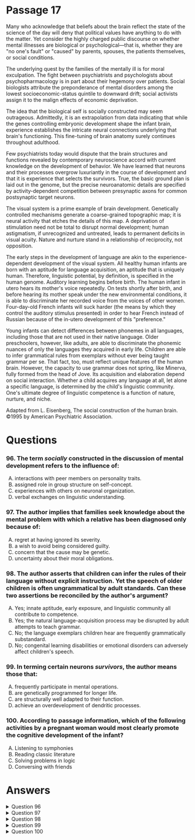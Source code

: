 # Passage 17
Many who acknowledge that beliefs about the brain reflect the state of the science of the day will deny that political values have anything to do with the matter. Yet consider the highly charged public discourse on whether mental illnesses are biological or psychological—that is, whether they are "no one's fault" or "caused" by parents, spouses, the patients themselves, or social conditions.

The underlying quest by the families of the mentally ill is for moral exculpation. The fight between psychiatrists and psychologists about psychopharmacology is in part about their hegemony over patients. Social biologists attribute the preponderance of mental disorders among the lowest socioeconomic-status quintile to downward drift; social activists assign it to the malign effects of economic deprivation.

The idea that the biological self is socially constructed may seem outrageous. Admittedly, it is an extrapolation from data indicating that while the genes controlling embryonic development shape the infant brain, experience establishes the intricate neural connections underlying that brain's functioning. This fine-tuning of brain anatomy surely continues throughout adulthood.

Few psychiatrists today would dispute that the brain structures and functions revealed by contemporary neuroscience accord with current knowledge on the development of behavior. We have learned that neurons and their processes overgrow luxuriantly in the course of development and that it is experience that selects the survivors. True, the basic ground plan is laid out in the genome, but the precise neuroanatomic details are specified by activity-dependent competition between presynaptic axons for common postsynaptic target neurons.

The visual system is a prime example of brain development. Genetically controlled mechanisms generate a coarse-grained topographic map; it is neural activity that etches the details of this map. A deprivation of stimulation need not be total to disrupt normal development; human astigmatism, if unrecognized and untreated, leads to permanent deficits in visual acuity. Nature and nurture stand in a relationship of reciprocity, not opposition.

The early steps in the development of language are akin to the experience-dependent development of the visual system. All healthy human infants are born with an aptitude for language acquisition, an aptitude that is uniquely human. Therefore, linguistic potential, by definition, is specified in the human genome. Auditory learning begins before birth. The human infant in utero hears its mother's voice repeatedly. On tests shortly after birth, and before hearing its mother speak under the new environmental conditions, it is able to discriminate her recorded voice from the voices of other women. Four-day-old French infants will suck harder (the means by which they control the auditory stimulus presented) in order to hear French instead of Russian because of the in-utero development of this "preference."

Young infants can detect differences between phonemes in all languages, including those that are not used in their native language. Older preschoolers, however, like adults, are able to discriminate the phonemic nuances of only the languages they acquired in early life. Children are able to infer grammatical rules from exemplars without ever being taught grammar per se. That fact, too, must reflect unique features of the human brain. However, the capacity to use grammar does not spring, like Minerva, fully formed from the head of Jove. Its acquisition and elaboration depend on social interaction. Whether a child acquires any language at all, let alone a specific language, is determined by the child's linguistic community. One's ultimate degree of linguistic competence is a function of nature, nurture, and niche.

Adapted from L. Eisenberg, The social construction of the human brain. ©1995 by American Psychiatric Association.

# Questions
### 96. The term *socially* constructed in the discussion of mental development refers to the influence of:
<ol type="A">
  <li>interactions with peer members on personality traits.</li>
  <li>assigned role in group structure on self-concept.</li>
  <li>experiences with others on neuronal organization.</li>
  <li>verbal exchanges on linguistic understanding.</li>
</ol>

### 97. The author implies that families seek knowledge about the mental problem with which a relative has been diagnosed only because of:
<ol type="A">
  <li>regret at having ignored its severity.</li>
  <li>a wish to avoid being considered guilty.</li>
  <li>concern that the cause may be genetic.</li>
  <li>uncertainty about their moral obligations.</li>
</ol>

### 98. The author asserts that children can infer the rules of their language without explicit instruction. Yet the speech of older children is often ungrammatical by adult standards. Can these two assertions be reconciled by the author's argument?
<ol type="A">
  <li>Yes; innate aptitude, early exposure, and linguistic community all contribute to competence.</li>
  <li>Yes; the natural language-acquisition process may be disrupted by adult attempts to teach grammar.</li>
  <li>No; the language exemplars children hear are frequently grammatically substandard.</li>
  <li>No; congenital learning disabilities or emotional disorders can adversely affect children's speech.</li>
</ol>

### 99. In terming certain neurons *survivors*, the author means those that:
<ol type="A">
  <li>frequently participate in mental operations.</li>
  <li>are genetically programmed for longer life.</li>
  <li>are structurally well adapted to their function.</li>
  <li>achieve an overdevelopment of dendritic processes.</li>
</ol>

### 100. According to passage information, which of the following activities by a pregnant woman would most clearly promote the cognitive development of the infant?
<ol type="A">
  <li>Listening to symphonies</li>
  <li>Reading classic literature</li>
  <li>Solving problems in logic</li>
  <li>Conversing with friends</li>
</ol>

# Answers
<details>
  <summary>Question 96</summary>
  <b>Solution</b>: The correct answer is <b>C</b>.

  <ol type="A">
    <li>The influence of interactions with peer members on personality traits does not enter the discussion.</li>
    <li>The discussion at this point in the passage focuses on the establishment of neural connections.</li>
    <li>The discussion in which the term <i>socially constructed</i> is used indicates this influence: “The idea that the biological self is socially constructed may seem outrageous. Admittedly, it is an extrapolation from data indicating that while the genes controlling embryonic development shape the infant brain, experience establishes the intricate neural connections underlying that brain’s functioning.”</li>
    <li>This discussion about experience-dependent linguistic development is found later in the passage and is not an elaboration on the use of <i>socially constructed</i> as at the point at which the term occurs. See <i>rationale C</i>.</li>
  </ol>
</details>

<details>
  <summary>Question 97</summary>
  <b>Solution</b>: The correct answer is <b>B</b>.

  <ol type="A">
    <li>The passage author does not indicate that regret plays any role.</li>
    <li>The passage implies that this is a motivation for seeking knowledge of a relative’s mental problem: “The underlying quest by the families of the mentally ill is for moral exculpation.”</li>
    <li>Although genetic causes may be a concern in some quarters, the passage author indicates that families tend to feel guilty about the mental problems of relatives. See <i>rationale B</i>.</li>
    <li>The passage indicates that families are concerned about their moral obligations—namely, to themselves—in seeking moral exculpation. See <i>rationale B</i>.</li>
  </ol>
</details>

<details>
  <summary>Question 98</summary>
  <b>Solution</b>: The correct answer is <b>A</b>.

  <ol type="A">
    <li>The passage author points out that along with this innate ability to infer grammatical rules comes the influence of social interaction and the linguistic community the child inhabits: “. . . the capacity to use grammar does not spring, like Minerva, fully formed from the head of Jove. Its acquisition and elaboration depend on social interaction. Whether a child acquires any language at all, let alone a specific language, is determined by the child’s linguistic community.”</li>
    <li>This would only be true if the grammar were taught badly. Instead, the natural language-acquisition process is ultimately not only a product of nature but also of nurture and niche.</li>
    <li>The passage does not explicitly state nor imply that these language exemplars are frequently substandard, only that they influence a child’s language acquisition. The exemplars could just as easily be grammatically competent as substandard.</li>
    <li>Although congenital learning disabilities or emotional disorders can affect language acquisition, these represent anomalies and would not affect the passage author’s point that ungrammatical speech in older children could also result from social interaction and the linguistic community of the child.</li>
  </ol>
</details>

<details>
  <summary>Question 99</summary>
  <b>Solution</b>: The correct answer is <b>A</b>.

  <ol type="A">
    <li>The passage author points out that the <i>survivors</i> are neurons that are most experienced, or “activity-dependent,” meaning that they participate the most in mental operations: “We have learned that neurons and their processes overgrow luxuriantly in the course of development and that it is experience that selects the survivors. True, the basic ground plan is laid out in the genome, but the precise neuroanatomic details are specified by activity-dependent competition between presynaptic axons for common postsynaptic target neurons.”</li>
    <li>Neurons are initially genetically programmed but are reprogrammed through activity-dependent use. See <i>rationale</i> A.</li>
    <li>The observation that neurons “overgrow luxuriantly” suggests that they are not necessarily always structurally well adapted to their function.</li>
    <li>Dendritic processes are not discussed in the passage.</li>
  </ol>
</details>

<details>
  <summary>Question 100</summary>
  <b>Solution</b>: The correct answer is <b>D</b>.

  <ol type="A">
    <li>The influence of music heard in utero is not discussed in the passage; therefore, no inference can be made about how symphonies would affect cognitive development.</li>
    <li>Reading classic literature would likely have no effect because this activity could not be heard in utero.</li>
    <li>Solving problems in logic would have no effect since the infant could not hear this process in utero.</li>
    <li>The passage discusses how auditory learning begins before birth with the infant hearing its mother’s voice in utero, which influences the infant’s aptitude for language acquisition. Given this, conversations between the mother and friends would most likely influence the infant’s cognitive and linguistic development.</li>
  </ol>
</details>

